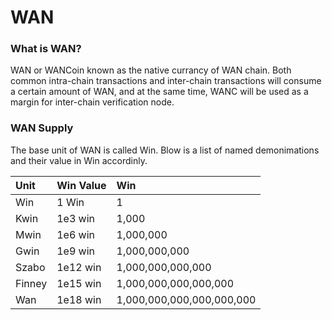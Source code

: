 # WAN

### What is WAN?

WAN or WANCoin known as the native currancy of WAN chain. Both common intra-chain transactions and inter-chain transactions will consume a certain amount of WAN, and at the same time, WANC will be used as a margin for inter-chain verification node.

### WAN Supply

The base unit of WAN is called Win. Blow is a list of named demonimations and their value in Win accordinly.

| **Unit**  |**Win Value**   |**Win** | 
|:---|:---|:---|
| Win |  1 Win |  1 |   
|  Kwin | 1e3 win  | 1,000  |   
|  Mwin | 1e6 win  |  1,000,000 |   
| Gwin  |1e9 win|1,000,000,000|   
|Szabo|1e12 win|1,000,000,000,000|   
|Finney|1e15 win|1,000,000,000,000,000|   
|Wan|1e18 win|1,000,000,000,000,000,000|   
  
